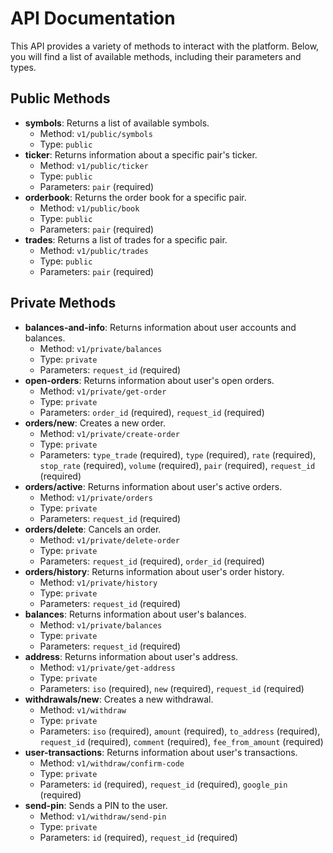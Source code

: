 # API Documentation

This API provides a variety of methods to interact with the platform. Below, you will find a list of available methods, including their parameters and types.

## Public Methods

* **symbols**: Returns a list of available symbols.
	+ Method: `v1/public/symbols`
	+ Type: `public`
* **ticker**: Returns information about a specific pair's ticker.
	+ Method: `v1/public/ticker`
	+ Type: `public`
	+ Parameters: `pair` (required)
* **orderbook**: Returns the order book for a specific pair.
	+ Method: `v1/public/book`
	+ Type: `public`
	+ Parameters: `pair` (required)
* **trades**: Returns a list of trades for a specific pair.
	+ Method: `v1/public/trades`
	+ Type: `public`
	+ Parameters: `pair` (required)

## Private Methods

* **balances-and-info**: Returns information about user accounts and balances.
	+ Method: `v1/private/balances`
	+ Type: `private`
	+ Parameters: `request_id` (required)
* **open-orders**: Returns information about user's open orders.
	+ Method: `v1/private/get-order`
	+ Type: `private`
	+ Parameters: `order_id` (required), `request_id` (required)
* **orders/new**: Creates a new order.
	+ Method: `v1/private/create-order`
	+ Type: `private`
	+ Parameters: `type_trade` (required), `type` (required), `rate` (required), `stop_rate` (required), `volume` (required), `pair` (required), `request_id` (required)
* **orders/active**: Returns information about user's active orders.
	+ Method: `v1/private/orders`
	+ Type: `private`
	+ Parameters: `request_id` (required)
* **orders/delete**: Cancels an order.
	+ Method: `v1/private/delete-order`
	+ Type: `private`
	+ Parameters: `request_id` (required), `order_id` (required)
* **orders/history**: Returns information about user's order history.
	+ Method: `v1/private/history`
	+ Type: `private`
	+ Parameters: `request_id` (required)
* **balances**: Returns information about user's balances.
	+ Method: `v1/private/balances`
	+ Type: `private`
	+ Parameters: `request_id` (required)
* **address**: Returns information about user's address.
	+ Method: `v1/private/get-address`
	+ Type: `private`
	+ Parameters: `iso` (required), `new` (required), `request_id` (required)
* **withdrawals/new**: Creates a new withdrawal.
	+ Method: `v1/withdraw`
	+ Type: `private`
	+ Parameters: `iso` (required), `amount` (required), `to_address` (required), `request_id` (required), `comment` (required), `fee_from_amount` (required)
* **user-transactions**: Returns information about user's transactions.
	+ Method: `v1/withdraw/confirm-code`
	+ Type: `private`
	+ Parameters: `id` (required), `request_id` (required), `google_pin` (required)
* **send-pin**: Sends a PIN to the user.
	+ Method: `v1/withdraw/send-pin`
	+ Type: `private`
	+ Parameters: `id` (required), `request_id` (required)